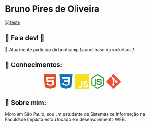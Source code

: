 # Bruno Pires de Oliveira

[![teste](https://user-images.githubusercontent.com/37448340/87267194-5a2c8c80-c49d-11ea-95a5-993860580961.png)](https://www.linkedin.com/in/bruno-pires-oliveira/)

## 🖖 Fala dev! 🖖

🚀 Atualmente participo do bootcamp Launchbase da rocketseat!

## 📑 Conhecimentos:
<p align="center">
<img src="https://raw.githubusercontent.com/BrunoPiresDeOliveira/BrunoPiresDeOliveira/34cc5ce8b7300b904dd754dffc6511dec8fec0dc/assets/html5.svg" width="48"/>

<img src="https://raw.githubusercontent.com/BrunoPiresDeOliveira/BrunoPiresDeOliveira/34cc5ce8b7300b904dd754dffc6511dec8fec0dc/assets/css3.svg" width="48"/>

<img src="https://raw.githubusercontent.com/BrunoPiresDeOliveira/BrunoPiresDeOliveira/34cc5ce8b7300b904dd754dffc6511dec8fec0dc/assets/javascript.svg" width="48"/>

<img src="https://raw.githubusercontent.com/BrunoPiresDeOliveira/BrunoPiresDeOliveira/34cc5ce8b7300b904dd754dffc6511dec8fec0dc/assets/node.svg" width="48"/>

<img src="https://raw.githubusercontent.com/BrunoPiresDeOliveira/BrunoPiresDeOliveira/34cc5ce8b7300b904dd754dffc6511dec8fec0dc/assets/git.svg" width="48"/>
</p>

## 🤗 Sobre mim:
Moro em São Paulo, sou um estudante de Sistemas de Informação na Faculdade Impacta estou focado em desenvolvimento WEB.
